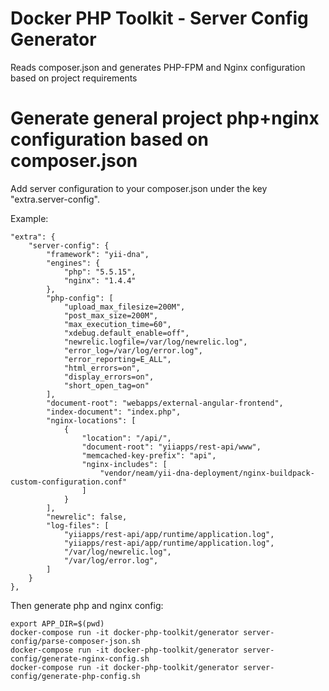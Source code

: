 Docker PHP Toolkit - Server Config Generator
============================================

Reads composer.json and generates PHP-FPM and Nginx configuration based on project requirements

# Generate general project php+nginx configuration based on composer.json

Add server configuration to your composer.json under the key "extra.server-config".

Example:

    "extra": {
        "server-config": {
            "framework": "yii-dna",
            "engines": {
                "php": "5.5.15",
                "nginx": "1.4.4"
            },
            "php-config": [
                "upload_max_filesize=200M",
                "post_max_size=200M",
                "max_execution_time=60",
                "xdebug.default_enable=off",
                "newrelic.logfile=/var/log/newrelic.log",
                "error_log=/var/log/error.log",
                "error_reporting=E_ALL",
                "html_errors=on",
                "display_errors=on",
                "short_open_tag=on"
            ],
            "document-root": "webapps/external-angular-frontend",
            "index-document": "index.php",
            "nginx-locations": [
                {
                    "location": "/api/",
                    "document-root": "yiiapps/rest-api/www",
                    "memcached-key-prefix": "api",
                    "nginx-includes": [
                        "vendor/neam/yii-dna-deployment/nginx-buildpack-custom-configuration.conf"
                    ]
                }
            ],
            "newrelic": false,
            "log-files": [
                "yiiapps/rest-api/app/runtime/application.log",
                "yiiapps/rest-api/app/runtime/application.log",
                "/var/log/newrelic.log",
                "/var/log/error.log",
            ]
        }
    },

Then generate php and nginx config:

    export APP_DIR=$(pwd)
    docker-compose run -it docker-php-toolkit/generator server-config/parse-composer-json.sh
    docker-compose run -it docker-php-toolkit/generator server-config/generate-nginx-config.sh
    docker-compose run -it docker-php-toolkit/generator server-config/generate-php-config.sh
